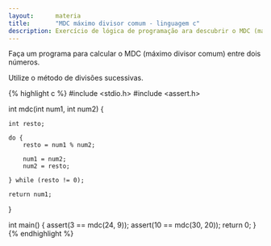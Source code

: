 ```yaml
---
layout:      materia
title:       "MDC máximo divisor comum - linguagem c"
description: Exercício de lógica de programação ara descubrir o MDC (máximo divisor comum).
---
```


Faça um programa para calcular o MDC (máximo divisor comum) entre dois números.

Utilize o método de divisões sucessivas.


{% highlight c %}
#include <stdio.h>
#include <assert.h>

int mdc(int num1, int num2) {

    int resto;

    do {
        resto = num1 % num2;

        num1 = num2;
        num2 = resto;

    } while (resto != 0);

    return num1;
}

int main() {
    assert(3 == mdc(24, 9));
    assert(10 == mdc(30, 20));
    return 0;
}
{% endhighlight %}